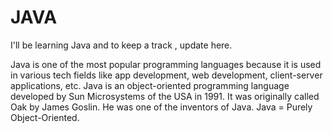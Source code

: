 # JAVA
I'll be learning Java and to keep a track , update here.

Java is one of the most popular programming languages because it is used in various tech fields like app development, web development, client-server applications, etc.
Java is an object-oriented programming language developed by Sun Microsystems of the USA in 1991.
It was originally called Oak by James Goslin. He was one of the inventors of Java.
Java = Purely Object-Oriented.
